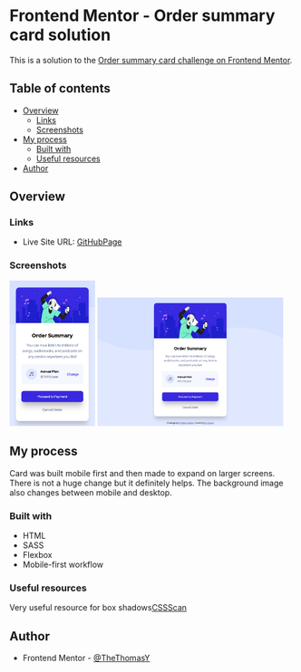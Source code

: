 # Frontend Mentor - Order summary card solution

This is a solution to the [Order summary card challenge on Frontend Mentor](https://www.frontendmentor.io/challenges/order-summary-component-QlPmajDUj).

## Table of contents

- [Overview](#overview)
  - [Links](#links)
  - [Screenshots](#screenshots)
- [My process](#my-process)
  - [Built with](#built-with)
  - [Useful resources](#useful-resources)
- [Author](#author)

## Overview

### Links

- Live Site URL: [GitHubPage](https://thethomasy.github.io/Order-Summary-Card/)

### Screenshots


<img src="./screenshots/screenshot-mobile.png" width="30%">
<img src="./screenshots/screenshot-desktop.png" width= "65%">


## My process

Card was built mobile first and then made to expand on larger screens. There is not a huge change but it definitely helps. The background image also changes between mobile and desktop.

### Built with

- HTML
- SASS
- Flexbox
- Mobile-first workflow

### Useful resources

Very useful resource for box shadows[CSSScan](https://getcssscan.com/css-box-shadow-examples)

## Author

- Frontend Mentor - [@TheThomasY](https://www.frontendmentor.io/profile/TheThomasY)

